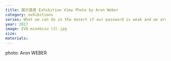 ```yaml
---
title: 展示風景 Exhibition View Photo by Aron Weber
category: exhibitions
series: What we can do in the desert if our password is weak and we are stuck offline
year: 2017
image: EVA.mioebisu (3).jpg
size: 
materials: 
---
```


photo: Aron WEBER